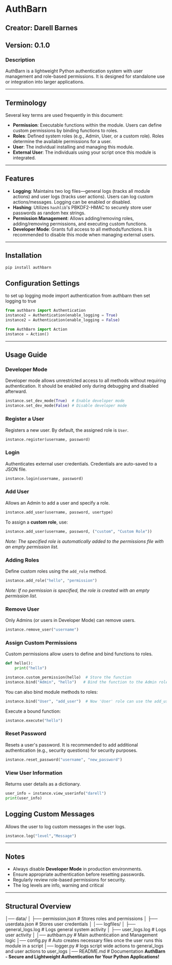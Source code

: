 # AuthBarn

## Creator: Darell Barnes  
## Version: 0.1.0

### Description
AuthBarn is a lightweight Python authentication system with user management and role-based permissions. It is designed for standalone use or integration into larger applications.

---

## **Terminology**
Several key terms are used frequently in this document:

- **Permission**: Executable functions within the module. Users can define custom permissions by binding functions to roles.
- **Roles**: Defined system roles (e.g., Admin, User, or a custom role). Roles determine the available permissions for a user.
- **User**: The individual installing and managing this module.
- **External User**: The individuals using your script once this module is integrated.

---

## **Features**

- **Logging**: Maintains two log files—general logs (tracks all module actions) and user logs (tracks user actions). Users can log custom actions/messages. Logging can be enabled or disabled.
- **Hashing**: Utilizes `hashlib`'s PBKDF2-HMAC to securely store user passwords as random hex strings.
- **Permission Management**: Allows adding/removing roles, adding/removing permissions, and executing custom functions.
- **Developer Mode**: Grants full access to all methods/functions. It is recommended to disable this mode when managing external users.

---

## **Installation**
```python
pip install authbarn
```
## **Configuration Settings**
to set up logging mode import authentication from authbarn then set logging to true
```python
from authbarn import Authentication
instance2 = Authentication(enable_logging = True)
instance2 = Authentication(enable_logging = False)
```

```python
from AuthBarn import Action
instance = Action()
```

---

## **Usage Guide**

### **Developer Mode**
Developer mode allows unrestricted access to all methods without requiring authentication. It should be enabled only during debugging and disabled afterward.

```python
instance.set_dev_mode(True)  # Enable developer mode
instance.set_dev_mode(False) # Disable developer mode
```

### **Register a User**
Registers a new user. By default, the assigned role is `User`.

```python
instance.register(username, password)
```

### **Login**
Authenticates external user credentials. Credentials are auto-saved to a JSON file.

```python
instance.login(username, password)
```

### **Add User**
Allows an Admin to add a user and specify a role.

```python
instance.add_user(username, password, usertype)
```

To assign a **custom role**, use:

```python
instance.add_user(username, password, ("custom", "Custom Role"))
```
*Note: The specified role is automatically added to the permissions file with an empty permission list.*

### **Adding Roles**
Define custom roles using the `add_role` method.

```python
instance.add_role("hello", "permission")
```
*Note: If no permission is specified, the role is created with an empty permission list.*

### **Remove User**
Only Admins (or users in Developer Mode) can remove users.

```python
instance.remove_user("username")
```

### **Assign Custom Permissions**
Custom permissions allow users to define and bind functions to roles.

```python
def hello():
    print("hello")

instance.custom_permission(hello)  # Store the function
instance.bind("Admin", "hello")   # Bind the function to the Admin role
```

You can also bind module methods to roles:

```python
instance.bind("User", "add_user")  # Now 'User' role can use the add_user method
```

Execute a bound function:

```python
instance.execute("hello")
```

### **Reset Password**
Resets a user's password. It is recommended to add additional authentication (e.g., security questions) for security purposes.

```python
instance.reset_password("username", "new_password")
```

### **View User Information**
Returns user details as a dictionary.

```python
user_info = instance.view_userinfo("darell")
print(user_info)
```
## **Logging Custom Messages**
Allows the user to log custom messages in the user logs.

```python
instance.log("level","Message")
```

---

## **Notes**
- Always disable **Developer Mode** in production environments.
- Ensure appropriate authentication before resetting passwords.
- Regularly review role-based permissions for security.
- The log levels are info, warning and critical

---
## **Structural Overview**
│── data/
│   ├── permission.json      # Stores roles and permissions
│   ├── userdata.json        # Stores user credentials
│
│── logfiles/
│   ├── general_logs.log     # Logs general system activity
│   ├── user_logs.log        # Logs user activity
│
│── authbarn.py              # Main authentication and Management logic
│── config.py                # Auto creates necessary files once the user runs this module in a script
│── logger.py                # logs script wide actions to general_logs and user actions to user_logs
│── README.md                # Documentation
**AuthBarn - Secure and Lightweight Authentication for Your Python Applications!** 
